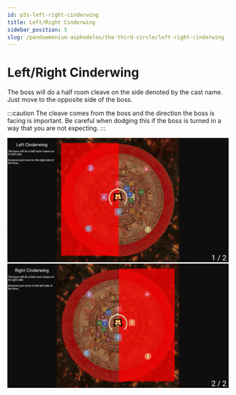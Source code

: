 ```yaml
---
id: p3s-left-right-cinderwing
title: Left/Right Cinderwing
sidebar_position: 5
slug: /pandaemonium-asphodelos/the-third-circle/left-right-cinderwing
---
```


# Left/Right Cinderwing
The boss will do a half room cleave on the side denoted by the cast name.  Just move to the opposite side of the boss.

:::caution
The cleave comes from the boss and the direction the boss is facing is important. Be careful when dodging this if the boss is turned in a way that you are not expecting.
:::


![Left Cinderwing](/img/pandaemonium-asphodelos/the-third-circle/left-cinderwing.png)
![Right Cinderwing](/img/pandaemonium-asphodelos/the-third-circle/right-cinderwing.png) 